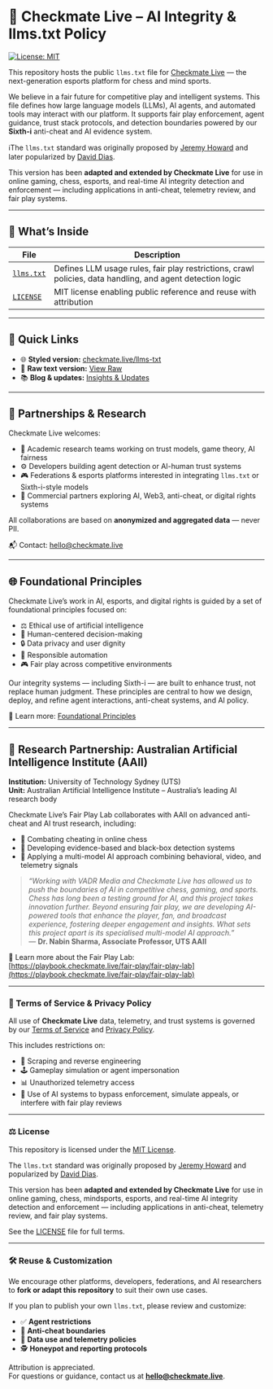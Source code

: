 # 🧠 Checkmate Live – AI Integrity & llms.txt Policy

[![License: MIT](https://img.shields.io/badge/License-MIT-yellow.svg)](LICENSE)

This repository hosts the public `llms.txt` file for [Checkmate Live](https://www.checkmate.live) — the next-generation esports platform for chess and mind sports.

We believe in a fair future for competitive play and intelligent systems. This file defines how large language models (LLMs), AI agents, and automated tools may interact with our platform. It supports fair play enforcement, agent guidance, trust stack protocols, and detection boundaries powered by our **Sixth-i** anti-cheat and AI evidence system.

ℹ️The `llms.txt` standard was originally proposed by [Jeremy Howard](https://llmstxt.org) and later popularized by [David Dias](https://github.com/diasdavid).

This version has been **adapted and extended by Checkmate Live** for use in online gaming, chess, esports, and real-time AI integrity detection and enforcement — including applications in anti-cheat, telemetry review, and fair play systems.

---

## 📂 What’s Inside

| File | Description |
|------|-------------|
| [`llms.txt`](./llms.txt) | Defines LLM usage rules, fair play restrictions, crawl policies, data handling, and agent detection logic |
| [`LICENSE`](./LICENSE) | MIT license enabling public reference and reuse with attribution |

---

## 🔗 Quick Links

- 🌐 **Styled version:** [checkmate.live/llms-txt](https://www.checkmate.live/llms-txt)  
- 📄 **Raw text version:** [View Raw](https://raw.githubusercontent.com/Checkmate-Live/checkmate-ai-integrity/main/llms.txt)  
- 📚 **Blog & updates:** [Insights & Updates](https://www.checkmate.live/insights-and-updates)

---

## 🤝 Partnerships & Research

Checkmate Live welcomes:
- 🧪 Academic research teams working on trust models, game theory, AI fairness  
- ⚙️ Developers building agent detection or AI-human trust systems  
- 🎮 Federations & esports platforms interested in integrating `llms.txt` or Sixth-i-style models  
- 💼 Commercial partners exploring AI, Web3, anti-cheat, or digital rights systems

All collaborations are based on **anonymized and aggregated data** — never PII.

📬 Contact: [hello@checkmate.live](mailto:hello@checkmate.live)

---

## 🌐 Foundational Principles

Checkmate Live’s work in AI, esports, and digital rights is guided by a set of foundational principles focused on:

- ⚖️ Ethical use of artificial intelligence  
- 🧠 Human-centered decision-making  
- 🔒 Data privacy and user dignity  
- 🤖 Responsible automation  
- 🎮 Fair play across competitive environments  

Our integrity systems — including Sixth-i — are built to enhance trust, not replace human judgment. These principles are central to how we design, deploy, and refine agent interactions, anti-cheat systems, and AI policy.

📖 Learn more: [Foundational Principles](https://playbook.checkmate.live/about-checkmate-live/under-the-hood/foundational-principles)

---

## 🧠 Research Partnership: Australian Artificial Intelligence Institute (AAII)

**Institution:** University of Technology Sydney (UTS)  
**Unit:** Australian Artificial Intelligence Institute – Australia’s leading AI research body

Checkmate Live’s Fair Play Lab collaborates with AAII on advanced anti-cheat and AI trust research, including:

- 🧪 Combating cheating in online chess  
- 🧠 Developing evidence-based and black-box detection systems  
- 🤖 Applying a multi-model AI approach combining behavioral, video, and telemetry signals

> *“Working with VADR Media and Checkmate Live has allowed us to push the boundaries of AI in competitive chess, gaming, and sports. Chess has long been a testing ground for AI, and this project takes innovation further. Beyond ensuring fair play, we are developing AI-powered tools that enhance the player, fan, and broadcast experience, fostering deeper engagement and insights. What sets this project apart is its specialised multi-model AI approach.”*  
> — **Dr. Nabin Sharma, Associate Professor, UTS AAII**

📖 Learn more about the Fair Play Lab:  
[https://playbook.checkmate.live/fair-play/fair-play-lab](https://playbook.checkmate.live/fair-play/fair-play-lab)

---

### 📜 Terms of Service & Privacy Policy

All use of **Checkmate Live** data, telemetry, and trust systems is governed by our [Terms of Service](https://www.checkmate.live/terms-of-service) and [Privacy Policy](https://www.checkmate.live/privacy-policy).

This includes restrictions on:

- 🧠 Scraping and reverse engineering  
- 🕹️ Gameplay simulation or agent impersonation  
- 📊 Unauthorized telemetry access  
- 🤖 Use of AI systems to bypass enforcement, simulate appeals, or interfere with fair play reviews

---

### ⚖️ License

This repository is licensed under the [MIT License](./LICENSE).

The `llms.txt` standard was originally proposed by [Jeremy Howard](https://llmstxt.org) and popularized by [David Dias](https://github.com/diasdavid).

This version has been **adapted and extended by Checkmate Live** for use in online gaming, chess, mindsports, esports, and real-time AI integrity detection and enforcement — including applications in anti-cheat, telemetry review, and fair play systems.

See the [LICENSE](./LICENSE) file for full terms.

---

### 🛠️ Reuse & Customization

We encourage other platforms, developers, federations, and AI researchers to **fork or adapt this repository** to suit their own use cases.

If you plan to publish your own `llms.txt`, please review and customize:

- ✅ **Agent restrictions**
- 🎯 **Anti-cheat boundaries**
- 🔐 **Data use and telemetry policies**
- 🕵️ **Honeypot and reporting protocols**

Attribution is appreciated.  
For questions or guidance, contact us at **[hello@checkmate.live](mailto:hello@checkmate.live)**.


